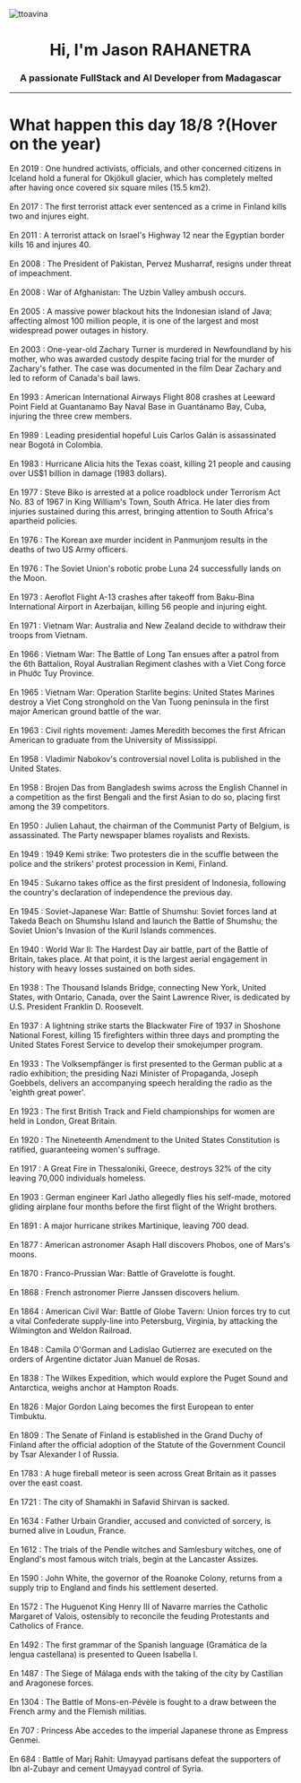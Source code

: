 
<p align="left"> <img src="https://komarev.com/ghpvc/?username=ttoavina&label=Profile%20views&color=0e75b6&style=flat" alt="ttoavina" /> </p>
<h1 align="center">Hi, I'm Jason RAHANETRA</h1>
<h3 align="center">A passionate FullStack and AI Developer from Madagascar</h3>
    
<hr/>
<h1> What happen this day 18/8 ?(Hover on the year)</h1>

En 2019 : One hundred activists, officials, and other concerned citizens in Iceland hold a funeral for Okjökull glacier, which has completely melted after having once covered six square miles (15.5 km2).
<br/><br/>
En 2017 : The first terrorist attack ever sentenced as a crime in Finland kills two and injures eight.
<br/><br/>
En 2011 : A terrorist attack on Israel's Highway 12 near the Egyptian border kills 16 and injures 40.
<br/><br/>
En 2008 : The President of Pakistan, Pervez Musharraf, resigns under threat of impeachment.
<br/><br/>
En 2008 : War of Afghanistan: The Uzbin Valley ambush occurs.
<br/><br/>
En 2005 : A massive power blackout hits the Indonesian island of Java; affecting almost 100 million people, it is one of the largest and most widespread power outages in history.
<br/><br/>
En 2003 : One-year-old Zachary Turner is murdered in Newfoundland by his mother, who was awarded custody despite facing trial for the murder of Zachary's father. The case was documented in the film Dear Zachary and led to reform of Canada's bail laws.
<br/><br/>
En 1993 : American International Airways Flight 808 crashes at Leeward Point Field at Guantanamo Bay Naval Base in Guantánamo Bay, Cuba, injuring the three crew members.
<br/><br/>
En 1989 : Leading presidential hopeful Luis Carlos Galán is assassinated near Bogotá in Colombia.
<br/><br/>
En 1983 : Hurricane Alicia hits the Texas coast, killing 21 people and causing over US$1 billion in damage (1983 dollars).
<br/><br/>
En 1977 : Steve Biko is arrested at a police roadblock under Terrorism Act No. 83 of 1967 in King William's Town, South Africa. He later dies from injuries sustained during this arrest, bringing attention to South Africa's apartheid policies.
<br/><br/>
En 1976 : The Korean axe murder incident in Panmunjom results in the deaths of two US Army officers.
<br/><br/>
En 1976 : The Soviet Union's robotic probe Luna 24 successfully lands on the Moon.
<br/><br/>
En 1973 : Aeroflot Flight A-13 crashes after takeoff from Baku-Bina International Airport in Azerbaijan, killing 56 people and injuring eight.
<br/><br/>
En 1971 : Vietnam War: Australia and New Zealand decide to withdraw their troops from Vietnam.
<br/><br/>
En 1966 : Vietnam War: The Battle of Long Tan ensues after a patrol from the 6th Battalion, Royal Australian Regiment clashes with a Viet Cong force in Phước Tuy Province.
<br/><br/>
En 1965 : Vietnam War: Operation Starlite begins: United States Marines destroy a Viet Cong stronghold on the Van Tuong peninsula in the first major American ground battle of the war.
<br/><br/>
En 1963 : Civil rights movement: James Meredith becomes the first African American to graduate from the University of Mississippi.
<br/><br/>
En 1958 : Vladimir Nabokov's controversial novel Lolita is published in the United States.
<br/><br/>
En 1958 : Brojen Das from Bangladesh swims across the English Channel in a competition as the first Bengali and the first Asian to do so, placing first among the 39 competitors.
<br/><br/>
En 1950 : Julien Lahaut, the chairman of the Communist Party of Belgium, is assassinated. The Party newspaper blames royalists and Rexists.
<br/><br/>
En 1949 : 1949 Kemi strike: Two protesters die in the scuffle between the police and the strikers' protest procession in Kemi, Finland.
<br/><br/>
En 1945 : Sukarno takes office as the first president of Indonesia, following the country's declaration of independence the previous day.
<br/><br/>
En 1945 : Soviet-Japanese War: Battle of Shumshu: Soviet forces land at Takeda Beach on Shumshu Island and launch the Battle of Shumshu; the Soviet Union's Invasion of the Kuril Islands commences.
<br/><br/>
En 1940 : World War II: The Hardest Day air battle, part of the Battle of Britain, takes place. At that point, it is the largest aerial engagement in history with heavy losses sustained on both sides.
<br/><br/>
En 1938 : The Thousand Islands Bridge, connecting New York, United States, with Ontario, Canada, over the Saint Lawrence River, is dedicated by U.S. President Franklin D. Roosevelt.
<br/><br/>
En 1937 : A lightning strike starts the Blackwater Fire of 1937 in Shoshone National Forest, killing 15 firefighters within three days and prompting the United States Forest Service to develop their smokejumper program.
<br/><br/>
En 1933 : The Volksempfänger is first presented to the German public at a radio exhibition; the presiding Nazi Minister of Propaganda, Joseph Goebbels, delivers an accompanying speech heralding the radio as the 'eighth great power'.
<br/><br/>
En 1923 : The first British Track and Field championships for women are held in London, Great Britain.
<br/><br/>
En 1920 : The Nineteenth Amendment to the United States Constitution is ratified, guaranteeing women's suffrage.
<br/><br/>
En 1917 : A Great Fire in Thessaloniki, Greece, destroys 32% of the city leaving 70,000 individuals homeless.
<br/><br/>
En 1903 : German engineer Karl Jatho allegedly flies his self-made, motored gliding airplane four months before the first flight of the Wright brothers.
<br/><br/>
En 1891 : A major hurricane strikes Martinique, leaving 700 dead.
<br/><br/>
En 1877 : American astronomer Asaph Hall discovers Phobos, one of Mars's moons.
<br/><br/>
En 1870 : Franco-Prussian War: Battle of Gravelotte is fought.
<br/><br/>
En 1868 : French astronomer Pierre Janssen discovers helium.
<br/><br/>
En 1864 : American Civil War: Battle of Globe Tavern: Union forces try to cut a vital Confederate supply-line into Petersburg, Virginia, by attacking the Wilmington and Weldon Railroad.
<br/><br/>
En 1848 : Camila O'Gorman and Ladislao Gutierrez are executed on the orders of Argentine dictator Juan Manuel de Rosas.
<br/><br/>
En 1838 : The Wilkes Expedition, which would explore the Puget Sound and Antarctica, weighs anchor at Hampton Roads.
<br/><br/>
En 1826 : Major Gordon Laing becomes the first European to enter Timbuktu.
<br/><br/>
En 1809 : The Senate of Finland is established in the Grand Duchy of Finland after the official adoption of the Statute of the Government Council by Tsar Alexander I of Russia.
<br/><br/>
En 1783 : A huge fireball meteor is seen across Great Britain as it passes over the east coast.
<br/><br/>
En 1721 : The city of Shamakhi in Safavid Shirvan is sacked.
<br/><br/>
En 1634 : Father Urbain Grandier, accused and convicted of sorcery, is burned alive in Loudun, France.
<br/><br/>
En 1612 : The trials of the Pendle witches and Samlesbury witches, one of England's most famous witch trials, begin at the Lancaster Assizes.
<br/><br/>
En 1590 : John White, the governor of the Roanoke Colony, returns from a supply trip to England and finds his settlement deserted.
<br/><br/>
En 1572 : The Huguenot King Henry III of Navarre marries the Catholic Margaret of Valois, ostensibly to reconcile the feuding Protestants and Catholics of France.
<br/><br/>
En 1492 : The first grammar of the Spanish language (Gramática de la lengua castellana) is presented to Queen Isabella I.
<br/><br/>
En 1487 : The Siege of Málaga ends with the taking of the city by Castilian and Aragonese forces.
<br/><br/>
En 1304 : The Battle of Mons-en-Pévèle is fought to a draw between the French army and the Flemish militias.
<br/><br/>
En 707 : Princess Abe accedes to the imperial Japanese throne as Empress Genmei.
<br/><br/>
En 684 : Battle of Marj Rahit: Umayyad partisans defeat the supporters of Ibn al-Zubayr and cement Umayyad control of Syria.
<br/><br/>
